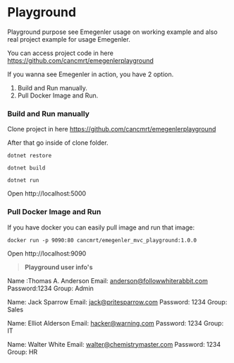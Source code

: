 # Playground

Playground purpose see Emegenler usage on working example and also real project example for usage Emegenler. 

You can access project code in here
https://github.com/cancmrt/emegenlerplayground

If you wanna see Emegenler in action, you have 2 option.

1. Build and Run manually.
2. Pull Docker Image and Run.

### Build and Run manually

Clone project in here https://github.com/cancmrt/emegenlerplayground

After that go inside of clone folder.

```
dotnet restore
```

```
dotnet build
```

```
dotnet run
```

Open http://localhost:5000

### Pull Docker Image and Run

If you have docker you can easily pull image and run that image:

```
docker run -p 9090:80 cancmrt/emegenler_mvc_playground:1.0.0
```

Open http://localhost:9090



> **Playground user info's**

Name :Thomas A. Anderson
Email: anderson@followwhiterabbit.com
Password:1234
Group: Admin

Name: Jack Sparrow
Email: jack@pritesparrow.com
Password: 1234
Group: Sales

Name: Elliot Alderson
Email: hacker@warning.com
Password: 1234
Group: IT

Name: Walter White
Email: walter@chemistrymaster.com
Password: 1234
Group: HR

